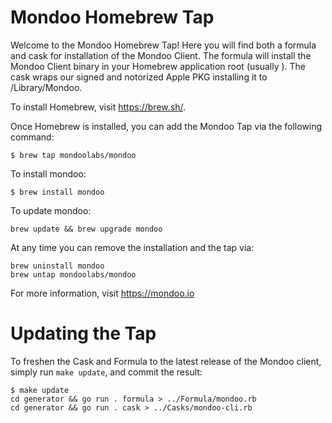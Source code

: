 # Mondoo Homebrew Tap

Welcome to the Mondoo Homebrew Tap!  Here you will find both a formula and cask for installation of the Mondoo Client.  The formula will install the Mondoo Client binary in your Homebrew application root (usually ).  The cask wraps our signed and notorized Apple PKG installing it to /Library/Mondoo.  

To install Homebrew, visit https://brew.sh/.

Once Homebrew is installed, you can add the Mondoo Tap via the following command:

```
$ brew tap mondoolabs/mondoo
```

To install mondoo:

```
$ brew install mondoo
```

To update mondoo:

```
brew update && brew upgrade mondoo
```

At any time you can remove the installation and the tap via:

```
brew uninstall mondoo
brew untap mondoolabs/mondoo
```

For more information, visit https://mondoo.io

# Updating the Tap

To freshen the Cask and Formula to the latest release of the Mondoo client, simply run ```make update```, and commit the result:

```
$ make update
cd generator && go run . formula > ../Formula/mondoo.rb
cd generator && go run . cask > ../Casks/mondoo-cli.rb
```

